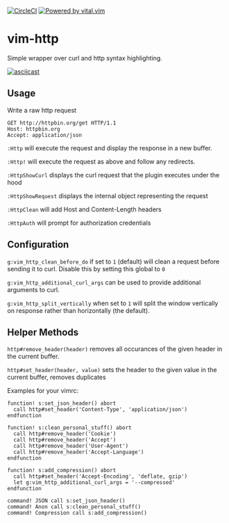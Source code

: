 [![CircleCI](https://circleci.com/gh/nicwest/vim-http/tree/master.svg?style=svg)](https://circleci.com/gh/nicwest/vim-http/tree/master)
[![Powered by vital.vim](https://img.shields.io/badge/powered%20by-vital.vim-80273f.svg)](https://github.com/vim-jp/vital.vim)

vim-http
========

Simple wrapper over curl and http syntax highlighting.

[![asciicast](https://asciinema.org/a/120707.png)](https://asciinema.org/a/120707)


Usage
------

Write a raw http request

```http
GET http://httpbin.org/get HTTP/1.1
Host: httpbin.org
Accept: application/json
```

`:Http` will execute the request and display the response in a new buffer.

`:Http!` will execute the request as above and follow any redirects.

`:HttpShowCurl` displays the curl request that the plugin executes under the 
hood

`:HttpShowRequest` displays the internal object representing the request

`:HttpClean` will add Host and Content-Length headers

`:HttpAuth` will prompt for authorization credentials


Configuration
-------------

`g:vim_http_clean_before_do` if set to `1` (default) will clean a request before
sending it to curl. Disable this by setting this global to `0`

`g:vim_http_additional_curl_args` can be used to provide additional arguments
to curl.

`g:vim_http_split_vertically` when set to `1` will split the window vertically
on response rather than horizontally (the default).

Helper Methods
--------------

`http#remove_header(header)` removes all occurances of the given header in the
current buffer.

`http#set_header(header, value)` sets the header to the given value in the
current buffer, removes duplicates

Examples for your vimrc:

```viml
function! s:set_json_header() abort
  call http#set_header('Content-Type', 'application/json')
endfunction

function! s:clean_personal_stuff() abort
  call http#remove_header('Cookie')
  call http#remove_header('Accept')
  call http#remove_header('User-Agent')
  call http#remove_header('Accept-Language')
endfunction 

function! s:add_compression() abort
  call http#set_header('Accept-Encoding', 'deflate, gzip')
  let g:vim_http_additional_curl_args = '--compressed'
endfunction

command! JSON call s:set_json_header()
command! Anon call s:clean_personal_stuff()
command! Compression call s:add_compression()
```
